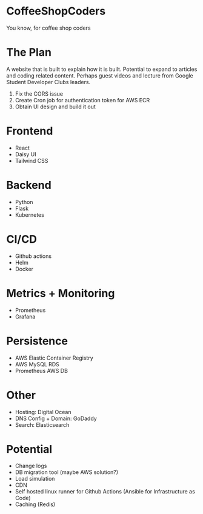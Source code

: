 # CoffeeShopCoders
You know, for coffee shop coders

# The Plan
A website that is built to explain how it is built.
Potential to expand to articles and coding related content.
Perhaps guest videos and lecture from Google Student Developer Clubs leaders.

1. Fix the CORS issue
2. Create Cron job for authentication token for AWS ECR
3. Obtain UI design and build it out

# Frontend
- React
- Daisy UI
- Tailwind CSS

# Backend
- Python
- Flask
- Kubernetes

# CI/CD
- Github actions
- Helm
- Docker

# Metrics + Monitoring
- Prometheus
- Grafana

# Persistence
- AWS Elastic Container Registry
- AWS MySQL RDS
- Prometheus AWS DB

# Other
- Hosting: Digital Ocean
- DNS Config + Domain: GoDaddy
- Search: Elasticsearch

# Potential
- Change logs
- DB migration tool (maybe AWS solution?)
- Load simulation
- CDN
- Self hosted linux runner for Github Actions (Ansible for Infrastructure as Code)
- Caching (Redis)
